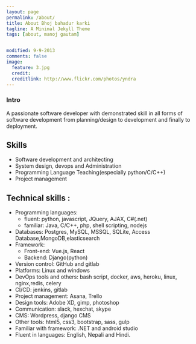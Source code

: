 ```yaml
---
layout: page
permalink: /about/
title: About Bhoj bahadur karki
tagline: A Minimal Jekyll Theme
tags: [about, manoj gautam]


modified: 9-9-2013
comments: false
image:
  feature: 3.jpg
  credit: 
  creditlink: http://www.flickr.com/photos/yndra
---
```


### Intro
A passionate software developer with demonstrated skill in all forms of software development from planning/design to development and finally to deployment.



## Skills 
- Software development and architecting   
- System design, devops and Administration
- Programming Language Teaching(especially python/C/C++)  
- Project management    

## Technical skills :
- Programming languages​:
  - fluent: ​python, javascript, JQuery, AJAX, C#(.net)
  - familiar: ​Java, C/C++, php, shell scripting, nodejs
- Databases: ​Postgres, MySQL, MSSQL, SQLite, Access Database,MongoDB,elasticsearch
- Framework:
  - Front-end: ​Vue.js, React
  - Backend: ​Django(python)      
-  Version control: ​GitHub and gitlab​   
-  Platforms: ​Linux and windows​
-  DevOps tools and others: ​bash script, docker, aws, heroku, linux, nginx,redis, celery​ 
-  CI/CD: ​jenkins, gitlab​
-  Project management: ​Asana, Trello​ 
-  Design tools:​ Adobe XD, gimp, photoshop​
-  Communication:​ slack, hexchat, skype​ 
-  CMS: ​Wordpress, django CMS​
-  Other tools: ​html5, css3, bootstrap, sass, gulp​ 
-  Familiar with framework: ​.NET and android studio​
-  Fluent in languages:​ English, Nepali and Hindi.

